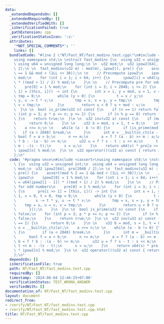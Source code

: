 ```yaml
---
data:
  _extendedDependsOn: []
  _extendedRequiredBy: []
  _extendedVerifiedWith: []
  _isVerificationFailed: true
  _pathExtension: cpp
  _verificationStatusIcon: ':x:'
  attributes:
    '*NOT_SPECIAL_COMMENTS*': ''
    links: []
  bundledCode: "#line 2 \"NT/Fast_NT/fast_modinv.test.cpp\"\n#include <cassert>\n\
    using namespace std;\n \nstruct fast_modinv {\n  using u32 = unsigned int;\n \
    \ using u64 = unsigned long long;\n \n  u32 mod;\n  u32 ipow2[64], pre[2048 /\
    \ 2];\n \n  fast_modinv(u32 m) : mod(m), ipow2(), pre() {\n    assert(mod % 2\
    \ == 1 && mod < (1LL << 30));\n \n    // Precompute ipow2\n    ipow2[0] = 1 %\
    \ mod;\n    for (int i = 1; i < 64; i++) {\n      ipow2[i] = u64(ipow2[i - 1])\
    \ * ((mod + 1) / 2) % mod;\n    }\n \n    // Precompute pre for odd numbers\n\
    \    pre[0] = 1 % mod;\n    for (int i = 3; i < 2048; i += 2) {\n      pre[i >>\
    \ 1] = [this, i]() -> int {\n        int x = i, y = mod, u = 1, v = 0, t = 0,\
    \ tmp = 0;\n        while (y > 0) {\n          t = x / y;\n          x -= t *\
    \ y, u -= t * v;\n          tmp = x, x = y, y = tmp;\n          tmp = u, u = v,\
    \ v = tmp;\n        }\n        return u < 0 ? u + mod : u;\n      }();\n    }\n\
    \  }\n \n  bool is_prime(u32 n) const {\n    if (n == 1) return false;\n    for\
    \ (int p = 3; p * p <= n; p += 2) {\n      if (n % p == 0) return false;\n   \
    \ }\n    return true;\n  }\n \n  u32 inv(u32 a) const {\n    if (mod == 1) {\n\
    \      return 0;\n    }\n \n    u32 b = mod, s = 1, t = 0;\n    int n = __builtin_ctz(a);\n\
    \    a >>= n;\n \n    while (a - b != 0) {\n      if (is_prime(mod)) {\n     \
    \   if (a < 2048) break;\n      }\n      int m = __builtin_ctz(a - b);\n     \
    \ bool f = a > b;\n      n += m;\n      a = f ? (a - b) >> m : a;\n      b = f\
    \ ? b : -(a - b) >> m;\n      u32 u = f ? s - t : s << m;\n      t = f ? t <<\
    \ m : -(s - t);\n      s = u;\n    }\n    return u64(s) * pre[a >> 1] % mod *\
    \ ipow2[n] % mod;\n  }\n \n  u32 operator()(u32 a) const { return inv(a); }\n\
    };\n"
  code: "#pragma once\n#include <cassert>\nusing namespace std;\n \nstruct fast_modinv\
    \ {\n  using u32 = unsigned int;\n  using u64 = unsigned long long;\n \n  u32\
    \ mod;\n  u32 ipow2[64], pre[2048 / 2];\n \n  fast_modinv(u32 m) : mod(m), ipow2(),\
    \ pre() {\n    assert(mod % 2 == 1 && mod < (1LL << 30));\n \n    // Precompute\
    \ ipow2\n    ipow2[0] = 1 % mod;\n    for (int i = 1; i < 64; i++) {\n      ipow2[i]\
    \ = u64(ipow2[i - 1]) * ((mod + 1) / 2) % mod;\n    }\n \n    // Precompute pre\
    \ for odd numbers\n    pre[0] = 1 % mod;\n    for (int i = 3; i < 2048; i += 2)\
    \ {\n      pre[i >> 1] = [this, i]() -> int {\n        int x = i, y = mod, u =\
    \ 1, v = 0, t = 0, tmp = 0;\n        while (y > 0) {\n          t = x / y;\n \
    \         x -= t * y, u -= t * v;\n          tmp = x, x = y, y = tmp;\n      \
    \    tmp = u, u = v, v = tmp;\n        }\n        return u < 0 ? u + mod : u;\n\
    \      }();\n    }\n  }\n \n  bool is_prime(u32 n) const {\n    if (n == 1) return\
    \ false;\n    for (int p = 3; p * p <= n; p += 2) {\n      if (n % p == 0) return\
    \ false;\n    }\n    return true;\n  }\n \n  u32 inv(u32 a) const {\n    if (mod\
    \ == 1) {\n      return 0;\n    }\n \n    u32 b = mod, s = 1, t = 0;\n    int\
    \ n = __builtin_ctz(a);\n    a >>= n;\n \n    while (a - b != 0) {\n      if (is_prime(mod))\
    \ {\n        if (a < 2048) break;\n      }\n      int m = __builtin_ctz(a - b);\n\
    \      bool f = a > b;\n      n += m;\n      a = f ? (a - b) >> m : a;\n     \
    \ b = f ? b : -(a - b) >> m;\n      u32 u = f ? s - t : s << m;\n      t = f ?\
    \ t << m : -(s - t);\n      s = u;\n    }\n    return u64(s) * pre[a >> 1] % mod\
    \ * ipow2[n] % mod;\n  }\n \n  u32 operator()(u32 a) const { return inv(a); }\n\
    };\n"
  dependsOn: []
  isVerificationFile: true
  path: NT/Fast_NT/fast_modinv.test.cpp
  requiredBy: []
  timestamp: '2024-06-04 12:46:25+07:00'
  verificationStatus: TEST_WRONG_ANSWER
  verifiedWith: []
documentation_of: NT/Fast_NT/fast_modinv.test.cpp
layout: document
redirect_from:
- /verify/NT/Fast_NT/fast_modinv.test.cpp
- /verify/NT/Fast_NT/fast_modinv.test.cpp.html
title: NT/Fast_NT/fast_modinv.test.cpp
---
```

